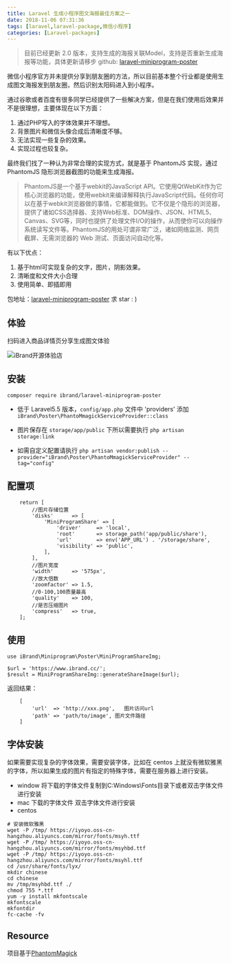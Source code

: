 ```yaml
---
title: Laravel 生成小程序图文海报最佳方案之一
date: 2018-11-06 07:31:36
tags: [laravel,laravel-package,微信小程序]
categories: [Laravel-packages]
---
```


> 目前已经更新 2.0 版本，支持生成的海报关联Model，支持是否重新生成海报等功能，具体更新请移步 github: [laravel-miniprogram-poster](https://github.com/guojiangclub/laravel-miniprogram-poster)

微信小程序官方并未提供分享到朋友圈的方法，所以目前基本整个行业都是使用生成图文海报发到朋友圈，然后识别太阳码进入到小程序。

通过谷歌或者百度有很多同学已经提供了一些解决方案，但是在我们使用后效果并不是很理想，主要体现在以下方面：

1. 通过PHP写入的字体效果并不理想。
2. 背景图片和微信头像合成后清晰度不够。
3. 无法实现一些复杂的效果。
4. 实现过程也较复杂。

最终我们找了一种认为非常合理的实现方式，就是基于 PhantomJS 实现，通过 PhantomJS 隐形浏览器截图的功能来生成海报。

> PhantomJS是一个基于webkit的JavaScript API。它使用QtWebKit作为它核心浏览器的功能，使用webkit来编译解释执行JavaScript代码。任何你可以在基于webkit浏览器做的事情，它都能做到。它不仅是个隐形的浏览器，提供了诸如CSS选择器、支持Web标准、DOM操作、JSON、HTML5、Canvas、SVG等，同时也提供了处理文件I/O的操作，从而使你可以向操作系统读写文件等。PhantomJS的用处可谓非常广泛，诸如网络监测、网页截屏、无需浏览器的 Web 测试、页面访问自动化等。

有以下优点：

1. 基于html可实现复杂的文字，图片，阴影效果。 
2. 清晰度和文件大小合理
3. 使用简单、即插即用

包地址：[laravel-miniprogram-poster](https://github.com/guojiangclub/laravel-miniprogram-poster) 求 star : )

## 体验

扫码进入商品详情页分享生成图文体验

![iBrand开源体验店](https://iyoyo.oss-cn-hangzhou.aliyuncs.com/post/miniprogramcode/1.jpg)

## 安装
```
composer require ibrand/laravel-miniprogram-poster 
```
- 低于 Laravel5.5 版本，`config/app.php` 文件中 'providers' 添加`iBrand\Poster\PhantoMmagickServiceProvider::class`

- 图片保存在  `storage/app/public` 下所以需要执行  `php artisan storage:link`

- 如需自定义配置请执行 `php artisan vendor:publish --provider="iBrand\Poster\PhantoMmagickServiceProvider" --tag="config"`

## 配置项

``` 
    return [
    	//图片存储位置
    	'disks'      => [
    		'MiniProgramShare' => [
    			'driver'     => 'local',
    			'root'       => storage_path('app/public/share'),
    			'url'        => env('APP_URL') . '/storage/share',
    			'visibility' => 'public',
    		],
    	],
    	//图片宽度
    	'width'      => '575px',
    	//放大倍数
    	'zoomfactor' => 1.5,
    	//0-100,100质量最高
    	'quality'    => 100,
    	//是否压缩图片
    	'compress'   => true,
    ];
```

## 使用
```
use iBrand\Miniprogram\Poster\MiniProgramShareImg;
    
$url = 'https://www.ibrand.cc/';
$result = MiniProgramShareImg::generateShareImage($url);

```
返回结果：
```
    [
        'url'  => 'http://xxx.png',   图片访问url
        'path' => 'path/to/image', 图片文件路径
    ]
```
## 字体安装

如果需要实现复杂的字体效果，需要安装字体，比如在 centos 上就没有微软雅黑的字体，所以如果生成的图片有指定的特殊字体，需要在服务器上进行安装。

* window 将下载的字体文件复制到C:Windows\Fonts目录下或者双击字体文件进行安装
* mac 下载的字体文件 双击字体文件进行安装
* centos
```
# 安装微软雅黑
wget -P /tmp/ https://iyoyo.oss-cn-hangzhou.aliyuncs.com/mirror/fonts/msyh.ttf
wget -P /tmp/ https://iyoyo.oss-cn-hangzhou.aliyuncs.com/mirror/fonts/msyhbd.ttf
wget -P /tmp/ https://iyoyo.oss-cn-hangzhou.aliyuncs.com/mirror/fonts/msyhl.ttf
cd /usr/share/fonts/lyx/
mkdir chinese
cd chinese
mv /tmp/msyhbd.ttf ./
chmod 755 *.ttf
yum -y install mkfontscale
mkfontscale
mkfontdir
fc-cache -fv
```

## Resource

项目基于[PhantomMagick](https://github.com/anam-hossain/phantommagick)

